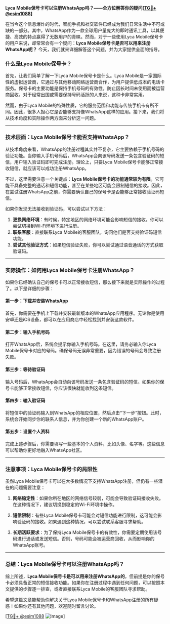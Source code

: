 **Lyca Mobile保号卡可以注册WhatsApp吗？——全方位解答你的疑问[[TG💪+ @esim1088](https://t.me/s/esim1088)]**

在当今这个信息爆炸的时代，智能手机和社交软件已经成为我们日常生活中不可或缺的一部分。其中，WhatsApp作为一款全球用户量庞大的即时通讯工具，以其便捷、高效的特点赢得了无数用户的青睐。然而，对于一些使用Lyca Mobile保号卡的用户来说，却常常会有一个疑问：**Lyca Mobile保号卡是否可以用来注册WhatsApp呢？** 今天，我们就来详细解答这个问题，并为大家提供全面的指导。

### 什么是Lyca Mobile保号卡？

首先，让我们简单了解一下Lyca Mobile保号卡是什么。Lyca Mobile是一家国际性的虚拟运营商，它通过与其他移动网络运营商合作，为用户提供低成本的电话卡服务。保号卡的主要功能是保持手机号码的有效性，防止因长时间未使用而被运营商回收。对于经常出国或需要保持号码活跃的人来说，这种卡非常实用。

然而，由于Lyca Mobile的特殊性质，它的服务范围和功能与传统手机卡有所不同。因此，很多人担心它是否能够支持像WhatsApp这样的应用。接下来，我们将从技术角度和实际操作两方面来分析这一问题。

---

### 技术层面：Lyca Mobile保号卡能否支持WhatsApp？

从技术角度来看，WhatsApp的注册过程其实并不复杂，它主要依赖于手机号码的验证功能。当你输入手机号码后，WhatsApp会向该号码发送一条包含验证码的短信，用户输入验证码即可完成注册。理论上，只要Lyca Mobile保号卡能够正常接收短信，就应该可以成功注册WhatsApp。

不过，这里需要注意一个关键点：**Lyca Mobile保号卡的功能通常较为有限**。它可能不具备完整的通话和短信功能，甚至在某些地区可能会限制短信的接收。因此，在尝试注册WhatsApp之前，你需要确认自己的保号卡是否能够正常接收验证码短信。

如果你发现无法接收到验证码，可以尝试以下方法：
1. **更换网络环境**：有时候，特定地区的网络环境可能会影响短信的接收。你可以尝试切换到Wi-Fi环境下进行注册。
2. **联系客服**：直接联系Lyca Mobile的客服团队，询问他们是否支持验证码短信功能。
3. **尝试其他验证方式**：如果短信验证失败，你可以尝试通过语音通话的方式获取验证码。

---

### 实际操作：如何用Lyca Mobile保号卡注册WhatsApp？

如果你已经确认自己的保号卡可以正常接收短信，那么接下来就是实际操作的过程了。以下是详细的步骤：

#### 第一步：下载并安装WhatsApp
首先，你需要在手机上下载并安装最新版本的WhatsApp应用程序。无论你是使用安卓还是iOS设备，都可以在应用商店中轻松找到并安装这款软件。

#### 第二步：输入手机号码
打开WhatsApp后，系统会提示你输入手机号码。在这里，请务必输入你Lyca Mobile保号卡对应的号码。确保号码无误非常重要，因为错误的号码会导致注册失败。

#### 第三步：等待验证码
输入号码后，WhatsApp会自动向该号码发送一条包含验证码的短信。如果你的保号卡能够正常接收短信，你应该很快就能收到这条短信。

#### 第四步：输入验证码
将短信中的验证码输入到WhatsApp的相应位置，然后点击“下一步”按钮。此时，系统会开始同步你的联系人信息，并为你创建一个新的WhatsApp账户。

#### 第五步：设置个人资料
完成上述步骤后，你需要填写一些基本的个人资料，比如头像、名字等。这些信息可以帮助你更好地融入WhatsApp社区。

---

### 注意事项：Lyca Mobile保号卡的局限性

虽然Lyca Mobile保号卡可以在大多数情况下支持WhatsApp注册，但仍有一些潜在的问题需要注意：

1. **网络稳定性**：如果你所在地区的网络信号较弱，可能会导致验证码接收失败。在这种情况下，建议切换到稳定的Wi-Fi环境中操作。
   
2. **短信限制**：有些Lyca Mobile保号卡可能会对短信功能进行限制，这可能会影响验证码的接收。如果遇到这种情况，可以尝试联系客服寻求帮助。

3. **长期活跃要求**：为了保持Lyca Mobile保号卡的有效性，你需要定期使用该号码进行通话或发送短信。否则，号码可能会被运营商回收，从而影响你的WhatsApp账号。

---

### 总结：Lyca Mobile保号卡可以注册WhatsApp吗？

综上所述，**Lyca Mobile保号卡是可以用来注册WhatsApp的**，但前提是你的保号卡必须具备正常的短信接收功能。如果你在注册过程中遇到任何问题，可以按照本文提供的步骤逐一排查，或者直接联系Lyca Mobile的客服团队寻求帮助。

希望这篇文章能帮助你解决关于Lyca Mobile保号卡和WhatsApp注册的所有疑惑！如果你还有其他问题，欢迎随时留言讨论。

[[TG💪+ @esim1088](https://t.me/s/esim1088) ![Image](https://i.postimg.cc/4NQfJmqS/Snipaste-2025-05-13-00-14-12.png)]